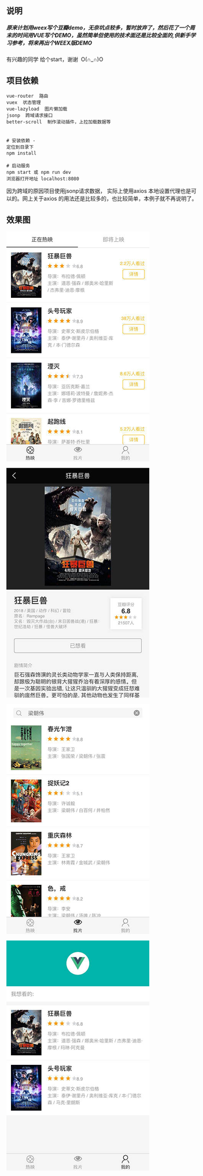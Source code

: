 ## 说明

##### 原来计划用weex写个豆瓣demo，无奈坑点较多，暂时放弃了，然后花了一个周末的时间用VUE写个DEMO，虽然简单但使用的技术面还是比较全面的,供新手学习参考，将来再出个WEEX版DEMO

有兴趣的同学 给个start，谢谢  O(∩_∩)O   

## 项目依赖
``` 
vue-router  路由
vuex  状态管理
vue-lazyload  图片懒加载
jsonp  跨域请求接口
better-scroll  制作滚动插件，上拉加载数据等


# 安装依赖 - 
定位到目录下
npm install

# 启动服务  
npm start 或 npm run dev
浏览器打开地址 localhost:8080

``` 
因为跨域的原因项目使用jsonp请求数据， 实际上使用axios 本地设置代理也是可以的。网上关于axios 的用法还是比较多的，也比较简单，本例子就不再说明了。



## 效果图

![image](https://github.com/rockstone20/douban-movie/blob/master/static/ui/%E5%BE%AE%E4%BF%A1%E5%9B%BE%E7%89%87_20180417141833.jpg?raw=true)

![image](https://github.com/rockstone20/douban-movie/blob/master/static/ui/%E5%BE%AE%E4%BF%A1%E5%9B%BE%E7%89%87_20180417141845.jpg?raw=true)

![image](https://github.com/rockstone20/douban-movie/blob/master/static/ui/%E5%BE%AE%E4%BF%A1%E5%9B%BE%E7%89%87_20180417141858.jpg?raw=true)

![image](https://github.com/rockstone20/douban-movie/blob/master/static/ui/%E5%BE%AE%E4%BF%A1%E5%9B%BE%E7%89%87_20180417141852.jpg?raw=true)
